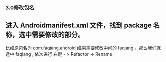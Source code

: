 ### 3.0修改包名
进入 Androidmanifest.xml 文件，找到 package 名称，选中需要修改的部分。
 -----
比如原包名为
com.faqiang.android
如果需要修改中间的 faqiang ，那么我们就选中 faqiang ,
依次进行 右键 - > Refactor -> Rename

